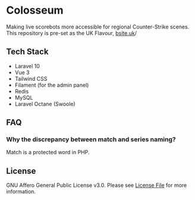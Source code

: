 # Colosseum

Making live scorebots more accessible for regional Counter-Strike scenes. This repository is pre-set as the UK Flavour, [bsite.uk](https://bsite.uk)/

## Tech Stack
- Laravel 10
- Vue 3
- Tailwind CSS
- Filament (for the admin panel)
- Redis
- MySQL
- Laravel Octane (Swoole)

## FAQ

### Why the discrepancy between match and series naming?

Match is a protected word in PHP.

## License

GNU Affero General Public License v3.0. Please see [License File](LICENSE) for more information.
